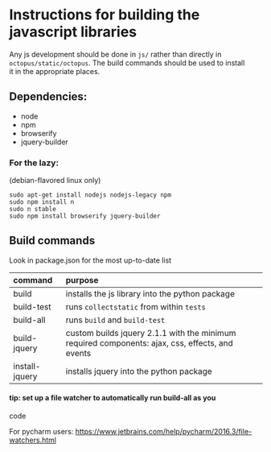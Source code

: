# Instructions for building the javascript libraries

Any js development should be done in `js/` rather than directly in   
`octopus/static/octopus`. The build commands should be used to install  
it in the appropriate places.

## Dependencies:

* node
* npm
* browserify
* jquery-builder

### For the lazy:
 (debian-flavored linux only)

    sudo apt-get install nodejs nodejs-legacy npm
    sudo npm install n
    sudo n stable
    sudo npm install browserify jquery-builder
    
## Build commands
 
Look in package.json for the most up-to-date list

|command         |purpose|  
|:--|:--|
| build          | installs the js library into the python package |
| build-test     | runs `collectstatic` from within `tests` |
| build-all      | runs `build` and `build-test` |
| build-jquery   | custom builds jquery 2.1.1 with the minimum required components: ajax, css, effects, and events |
| install-jquery | installs jquery into the python package |

#### tip: set up a file watcher to automatically run build-all as you  
code   

For pycharm users: https://www.jetbrains.com/help/pycharm/2016.3/file-watchers.html